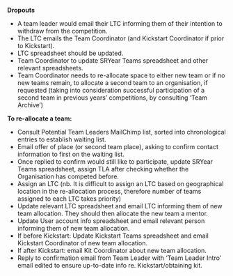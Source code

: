 **Dropouts**

* A team leader would email their LTC informing them of their intention to withdraw from the competition.
* The LTC emails the Team Coordinator (and Kickstart Coordinator if prior to Kickstart).
* LTC spreadsheet should be updated.
* Team Coordinator to update SRYear Teams spreadsheet and other relevant spreadsheets.
* Team Coordinator needs to re-allocate space to either new team or if no new teams remain, to allocate a second team to an organisation, if requested (taking into consideration successful participation of a second team in previous years’ competitions, by consulting ‘Team Archive’)


**To re-allocate a team:**
* Consult Potential Team Leaders MailChimp list, sorted into chronological entries to establish waiting list.
* Email offer of place (or second team place), asking to confirm contact information to first on the waiting list.
* Once replied to confirm would still like to participate, update SRYear Teams spreadsheet, assign TLA after checking whether the Organisation has competed before.
* Assign an LTC (nb. It is difficult to assign an LTC based on geographical location in the re-allocation process, therefore number of teams assigned to each LTC takes priority)
* Update relevant LTC spreadsheet and email LTC informing them of new team allocation.  They should then allocate the new team a mentor.
* Update User account info spreadsheet and email relevant person informing them of new team allocation.
* If before Kickstart: Update Kickstart Teams spreadsheet and email Kickstart Coordinator of new team allocation.
* If after Kickstart: email Kit Coordinator about new team allocation.
* Reply to confirmation email from Team Leader with ‘Team Leader Intro’ email edited to ensure up-to-date info re. Kickstart/obtaining kit.
